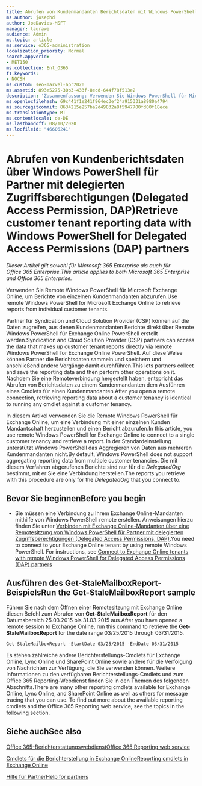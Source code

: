 ```yaml
---
title: Abrufen von Kundenmandanten Berichtsdaten mit Windows PowerShell für DAP-Partner
ms.author: josephd
author: JoeDavies-MSFT
manager: laurawi
audience: Admin
ms.topic: article
ms.service: o365-administration
localization_priority: Normal
search.appverid:
- MET150
ms.collection: Ent_O365
f1.keywords:
- NOCSH
ms.custom: seo-marvel-apr2020
ms.assetid: 893e5275-30b3-433f-8ecd-644f78f513e2
description: 'Zusammenfassung: Verwenden Sie Windows PowerShell für Microsoft Exchange Online remote, um Berichte von einzelnen Kundenmandanten abzurufen.'
ms.openlocfilehash: 69c441f1e241f964ec3ef24a915331a8980a4794
ms.sourcegitcommit: 8634215e257ba2d49832a8f5947700fd00f18ece
ms.translationtype: MT
ms.contentlocale: de-DE
ms.lasthandoff: 08/10/2020
ms.locfileid: "46606241"
---
```

# <a name="retrieve-customer-tenant-reporting-data-with-windows-powershell-for-delegated-access-permissions-dap-partners"></a><span data-ttu-id="375e2-103">Abrufen von Kundenberichtsdaten über Windows PowerShell für Partner mit delegierten Zugriffsberechtigungen (Delegated Access Permission, DAP)</span><span class="sxs-lookup"><span data-stu-id="375e2-103">Retrieve customer tenant reporting data with Windows PowerShell for Delegated Access Permissions (DAP) partners</span></span>

<span data-ttu-id="375e2-104">*Dieser Artikel gilt sowohl für Microsoft 365 Enterprise als auch für Office 365 Enterprise.*</span><span class="sxs-lookup"><span data-stu-id="375e2-104">*This article applies to both Microsoft 365 Enterprise and Office 365 Enterprise.*</span></span>

<span data-ttu-id="375e2-105">Verwenden Sie Remote Windows PowerShell für Microsoft Exchange Online, um Berichte von einzelnen Kundenmandanten abzurufen.</span><span class="sxs-lookup"><span data-stu-id="375e2-105">Use remote Windows PowerShell for Microsoft Exchange Online to retrieve reports from individual customer tenants.</span></span>
  
<span data-ttu-id="375e2-106">Partner für Syndication und Cloud Solution Provider (CSP) können auf die Daten zugreifen, aus denen Kundenmandanten Berichte direkt über Remote Windows PowerShell für Exchange Online PowerShell erstellt werden.</span><span class="sxs-lookup"><span data-stu-id="375e2-106">Syndication and Cloud Solution Provider (CSP) partners can access the data that makes up customer tenant reports directly via remote Windows PowerShell for Exchange Online PowerShell.</span></span> <span data-ttu-id="375e2-107">Auf diese Weise können Partner die Berichtsdaten sammeln und speichern und anschließend andere Vorgänge damit durchführen.</span><span class="sxs-lookup"><span data-stu-id="375e2-107">This lets partners collect and save the reporting data and then perform other operations on it.</span></span> <span data-ttu-id="375e2-108">Nachdem Sie eine Remoteverbindung hergestellt haben, entspricht das Abrufen von Berichtsdaten zu einem Kundenmandanten dem Ausführen eines Cmdlets für einen Kundenmandanten.</span><span class="sxs-lookup"><span data-stu-id="375e2-108">After you open a remote connection, retrieving reporting data about a customer tenancy is identical to running any cmdlet against a customer tenancy.</span></span>
  
<span data-ttu-id="375e2-109">In diesem Artikel verwenden Sie die Remote Windows PowerShell für Exchange Online, um eine Verbindung mit einer einzelnen Kunden Mandantschaft herzustellen und einen Bericht abzurufen.</span><span class="sxs-lookup"><span data-stu-id="375e2-109">In this article, you use remote Windows PowerShell for Exchange Online to connect to a single customer tenancy and retrieve a report.</span></span> <span data-ttu-id="375e2-110">In der Standardeinstellung unterstützt Windows PowerShell das Aggregieren von Daten aus mehreren Kundenmandanten nicht.</span><span class="sxs-lookup"><span data-stu-id="375e2-110">By default, Windows PowerShell does not support aggregating reporting data from multiple customer tenancies.</span></span> <span data-ttu-id="375e2-111">Die mit diesem Verfahren abgerufenen Berichte sind nur für die  _DelegatedOrg_ bestimmt, mit er Sie eine Verbindung herstellen.</span><span class="sxs-lookup"><span data-stu-id="375e2-111">The reports you retrieve with this procedure are only for the  _DelegatedOrg_ that you connect to.</span></span>
  
 
## <a name="before-you-begin"></a><span data-ttu-id="375e2-112">Bevor Sie beginnen</span><span class="sxs-lookup"><span data-stu-id="375e2-112">Before you begin</span></span>

- <span data-ttu-id="375e2-p103">Sie müssen eine Verbindung zu Ihrem Exchange Online-Mandanten mithilfe von Windows PowerShell remote erstellen. Anweisungen hierzu finden Sie unter [Verbinden mit Exchange Online-Mandanten über eine Remotesitzung von Windows PowerShell für Partner mit delegierten Zugriffsberechtigungen (Delegated Access Permissions, DAP)](connect-to-exchange-online-tenants-with-remote-windows-powershell-for-delegated.md).</span><span class="sxs-lookup"><span data-stu-id="375e2-p103">You need to connect to your Exchange Online tenant by using remote Windows PowerShell. For instructions, see [Connect to Exchange Online tenants with remote Windows PowerShell for Delegated Access Permissions (DAP) partners](connect-to-exchange-online-tenants-with-remote-windows-powershell-for-delegated.md)</span></span>
    
## <a name="run-the-get-stalemailboxreport-sample"></a><span data-ttu-id="375e2-115">Ausführen des Get-StaleMailboxReport-Beispiels</span><span class="sxs-lookup"><span data-stu-id="375e2-115">Run the Get-StaleMailboxReport sample</span></span>

<span data-ttu-id="375e2-116">Führen Sie nach dem Öffnen einer Remotesitzung mit Exchange Online diesen Befehl zum Abrufen von **Get-StaleMailboxReport** für den Datumsbereich 25.03.2015 bis 31.03.2015 aus.</span><span class="sxs-lookup"><span data-stu-id="375e2-116">After you have opened a remote session to Exchange Online, run this command to retrieve the **Get-StaleMailboxReport** for the date range 03/25/2015 through 03/31/2015.</span></span>
  
```
Get-StaleMailboxReport -StartDate 03/25/2015 -EndDate 03/31/2015
```

<span data-ttu-id="375e2-p104">Es stehen zahlreiche andere Berichterstellungs-Cmdlets für Exchange Online, Lync Online und SharePoint Online sowie andere für die Verfolgung von Nachrichten zur Verfügung, die Sie verwenden können. Weitere Informationen zu den verfügbaren Berichterstellungs-Cmdlets und zum Office 365 Reporting-Webdienst finden Sie in den Themen des folgenden Abschnitts.</span><span class="sxs-lookup"><span data-stu-id="375e2-p104">There are many other reporting cmdlets available for Exchange Online, Lync Online, and SharePoint Online as well as others for message tracing that you can use. To find out more about the available reporting cmdlets and the Office 365 Reporting web service, see the topics in the following section.</span></span>
  
## <a name="see-also"></a><span data-ttu-id="375e2-119">Siehe auch</span><span class="sxs-lookup"><span data-stu-id="375e2-119">See also</span></span>

#### 

[<span data-ttu-id="375e2-120">Office 365-Berichterstattungswebdienst</span><span class="sxs-lookup"><span data-stu-id="375e2-120">Office 365 Reporting web service</span></span>](https://go.microsoft.com/fwlink/p/?LinkId=532777)
  
[<span data-ttu-id="375e2-121">Cmdlets für die Berichterstellung in Exchange Online</span><span class="sxs-lookup"><span data-stu-id="375e2-121">Reporting cmdlets in Exchange Online</span></span>](https://go.microsoft.com/fwlink/p/?LinkId=526430)
  
[<span data-ttu-id="375e2-122">Hilfe für Partner</span><span class="sxs-lookup"><span data-stu-id="375e2-122">Help for partners</span></span>](https://go.microsoft.com/fwlink/p/?LinkID=533477)

